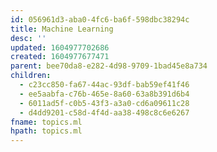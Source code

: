 ```yaml
---
id: 056961d3-aba0-4fc6-ba6f-598dbc38294c
title: Machine Learning
desc: ''
updated: 1604977702686
created: 1604977677471
parent: bee70da8-e282-4d98-9709-1bad45e8a734
children:
  - c23cc850-fa67-44ac-93df-bab59ef41f46
  - ee5aabfa-c76b-465e-8a60-63a8b391d6b4
  - 6011ad5f-c0b5-43f3-a3a0-cd6a09611c28
  - d4dd9201-c58d-4f4d-aa38-498c8c6e6267
fname: topics.ml
hpath: topics.ml
---
```




